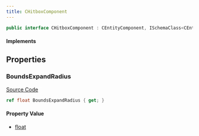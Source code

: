 ```yaml
---
title: CHitboxComponent
---
```


```csharp
public interface CHitboxComponent : CEntityComponent, ISchemaClass<CEntityComponent>, ISchemaClass<CHitboxComponent>, ISchemaField, ISchemaClass, INativeHandle
```

#### Implements

## Properties

### BoundsExpandRadius

[Source Code](https://github.com/swiftly-solution/swiftlys2/blob/main/managed/src/SwiftlyS2.Generated/Schemas/Interfaces/CHitboxComponent.cs#L17)

```csharp
ref float BoundsExpandRadius { get; }
```

#### Property Value

- [float](https://learn.microsoft.com/dotnet/api/system.single)

